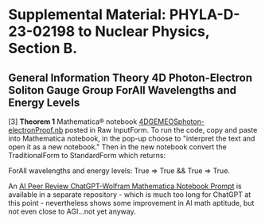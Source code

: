 # Supplemental Material: PHYLA-D-23-02198 to Nuclear Physics, Section B. 
## General Information Theory 4D Photon-Electron Soliton Gauge Group ForAll Wavelengths and Energy Levels

[3] **Theorem 1** Mathematica® notebook [4DGEMEOSphoton-electronProof.nb](https://github.com/ehounder/npjGeneralInformationTheory/blob/main/4DGEMEOSphoton-electronProof.nb) posted in Raw InputForm. To run the code, copy and paste into Mathematica notebook, in the pop-up choose to "interpret the text and open it as a new notebook." Then in the new notebook convert the TraditionalForm to StandardForm which returns: 

ForAll wavelengths and energy levels: True => True && True => True.

An [AI Peer Review ChatGPT-Wolfram Mathematica Notebook Prompt](https://github.com/ehounder/AI-Report-AI-Peer-Review) is available in a separate repository - which is much too long for ChatGPT at this point - nevertheless shows some improvement in AI math aptitude, but not even close to AGI...not yet anyway.
